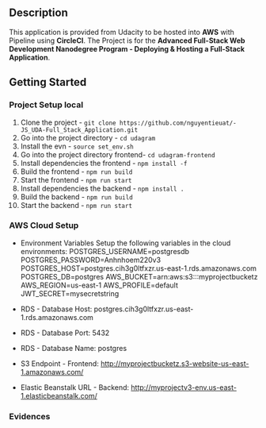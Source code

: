 [![<CricleCi>](https://circleci.com/gh/nguyentieuat/-JS_UDA-Full_Stack_Application.svg?style=svg)](https://app.circleci.com/pipelines/github/nguyentieuat/-JS_UDA-Full_Stack_Application?branch=master)

## Description
This application is provided from Udacity to be hosted into **AWS** with Pipeline using **CircleCI**.
The Project is for the **Advanced Full-Stack Web Development Nanodegree Program - Deploying & Hosting a Full-Stack Application**.

## Getting Started

### Project Setup local

1. Clone the project - `git clone https://github.com/nguyentieuat/-JS_UDA-Full_Stack_Application.git`
2. Go into the project directory - `cd udagram`
3. Install the evn - `source set_env.sh`
4. Go into the project directory frontend- `cd udagram-frontend`
5. Install dependencies the frontend - `npm install -f`
6. Build the frontend - `npm run build`
7. Start the frontend - `npm run start`
8. Install dependencies the backend - `npm install .`
9. Build the backend - `npm run build`
10. Start the backend - `npm run start`

### AWS Cloud Setup
- Environment Variables
Setup the following variables in the cloud environments:
POSTGRES_USERNAME=postgresdb
POSTGRES_PASSWORD=Anhnhoem220v3
POSTGRES_HOST=postgres.cih3g0ltfxzr.us-east-1.rds.amazonaws.com
POSTGRES_DB=postgres
AWS_BUCKET=arn:aws:s3:::myprojectbucketz
AWS_REGION=us-east-1
AWS_PROFILE=default
JWT_SECRET=mysecretstring

- RDS - Database Host: postgres.cih3g0ltfxzr.us-east-1.rds.amazonaws.com
- RDS - Database Port: 5432
- RDS - Database Name: postgres

- S3 Endpoint - Frontend: http://myprojectbucketz.s3-website-us-east-1.amazonaws.com/

- Elastic Beanstalk URL - Backend: http://myprojectv3-env.us-east-1.elasticbeanstalk.com/

### Evidences
